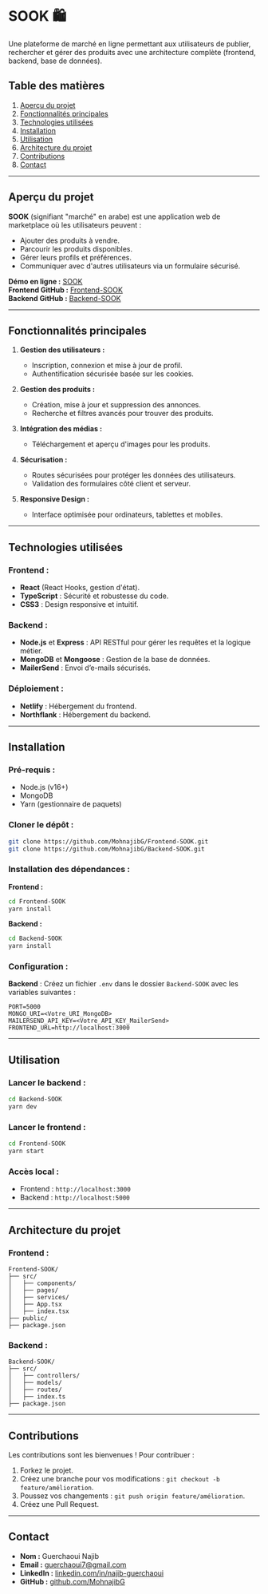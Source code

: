 # **SOOK** 🛍️

Une plateforme de marché en ligne permettant aux utilisateurs de publier, rechercher et gérer des produits avec une architecture complète (frontend, backend, base de données).

## **Table des matières**

1. [Aperçu du projet](#apercu-du-projet)
2. [Fonctionnalités principales](#fonctionnalités-principales)
3. [Technologies utilisées](#technologies-utilisées)
4. [Installation](#installation)
5. [Utilisation](#utilisation)
6. [Architecture du projet](#architecture-du-projet)
7. [Contributions](#contributions)
8. [Contact](#contact)

---

## **Aperçu du projet**

**SOOK** (signifiant "marché" en arabe) est une application web de marketplace où les utilisateurs peuvent :

- Ajouter des produits à vendre.
- Parcourir les produits disponibles.
- Gérer leurs profils et préférences.
- Communiquer avec d'autres utilisateurs via un formulaire sécurisé.

**Démo en ligne :** [SOOK](https://sooki.netlify.app)  
**Frontend GitHub :** [Frontend-SOOK](https://github.com/MohnajibG/Frontend-SOOK)  
**Backend GitHub :** [Backend-SOOK](https://github.com/MohnajibG/Backend-SOOK)

---

## **Fonctionnalités principales**

1. **Gestion des utilisateurs :**

   - Inscription, connexion et mise à jour de profil.
   - Authentification sécurisée basée sur les cookies.

2. **Gestion des produits :**

   - Création, mise à jour et suppression des annonces.
   - Recherche et filtres avancés pour trouver des produits.

3. **Intégration des médias :**

   - Téléchargement et aperçu d'images pour les produits.

4. **Sécurisation :**

   - Routes sécurisées pour protéger les données des utilisateurs.
   - Validation des formulaires côté client et serveur.

5. **Responsive Design :**
   - Interface optimisée pour ordinateurs, tablettes et mobiles.

---

## **Technologies utilisées**

### **Frontend :**

- **React** (React Hooks, gestion d'état).
- **TypeScript** : Sécurité et robustesse du code.
- **CSS3** : Design responsive et intuitif.

### **Backend :**

- **Node.js** et **Express** : API RESTful pour gérer les requêtes et la logique métier.
- **MongoDB** et **Mongoose** : Gestion de la base de données.
- **MailerSend** : Envoi d’e-mails sécurisés.

### **Déploiement :**

- **Netlify** : Hébergement du frontend.
- **Northflank** : Hébergement du backend.

---

## **Installation**

### **Pré-requis :**

- Node.js (v16+)
- MongoDB
- Yarn (gestionnaire de paquets)

### **Cloner le dépôt :**

```bash
git clone https://github.com/MohnajibG/Frontend-SOOK.git
git clone https://github.com/MohnajibG/Backend-SOOK.git
```

### **Installation des dépendances :**

**Frontend :**

```bash
cd Frontend-SOOK
yarn install
```

**Backend :**

```bash
cd Backend-SOOK
yarn install
```

### **Configuration :**

**Backend** : Créez un fichier `.env` dans le dossier `Backend-SOOK` avec les variables suivantes :

```env
PORT=5000
MONGO_URI=<Votre_URI_MongoDB>
MAILERSEND_API_KEY=<Votre_API_KEY_MailerSend>
FRONTEND_URL=http://localhost:3000
```

---

## **Utilisation**

### **Lancer le backend :**

```bash
cd Backend-SOOK
yarn dev
```

### **Lancer le frontend :**

```bash
cd Frontend-SOOK
yarn start
```

### **Accès local :**

- Frontend : `http://localhost:3000`
- Backend : `http://localhost:5000`

---

## **Architecture du projet**

### **Frontend :**

```
Frontend-SOOK/
├── src/
│   ├── components/
│   ├── pages/
│   ├── services/
│   ├── App.tsx
│   ├── index.tsx
├── public/
├── package.json
```

### **Backend :**

```
Backend-SOOK/
├── src/
│   ├── controllers/
│   ├── models/
│   ├── routes/
│   ├── index.ts
├── package.json
```

---

## **Contributions**

Les contributions sont les bienvenues ! Pour contribuer :

1. Forkez le projet.
2. Créez une branche pour vos modifications : `git checkout -b feature/amélioration`.
3. Poussez vos changements : `git push origin feature/amélioration`.
4. Créez une Pull Request.

---

## **Contact**

- **Nom :** Guerchaoui Najib
- **Email :** guerchaoui7@gmail.com
- **LinkedIn :** [linkedin.com/in/najib-guerchaoui](https://linkedin.com/in/najib-guerchaoui)
- **GitHub :** [github.com/MohnajibG](https://github.com/MohnajibG)
